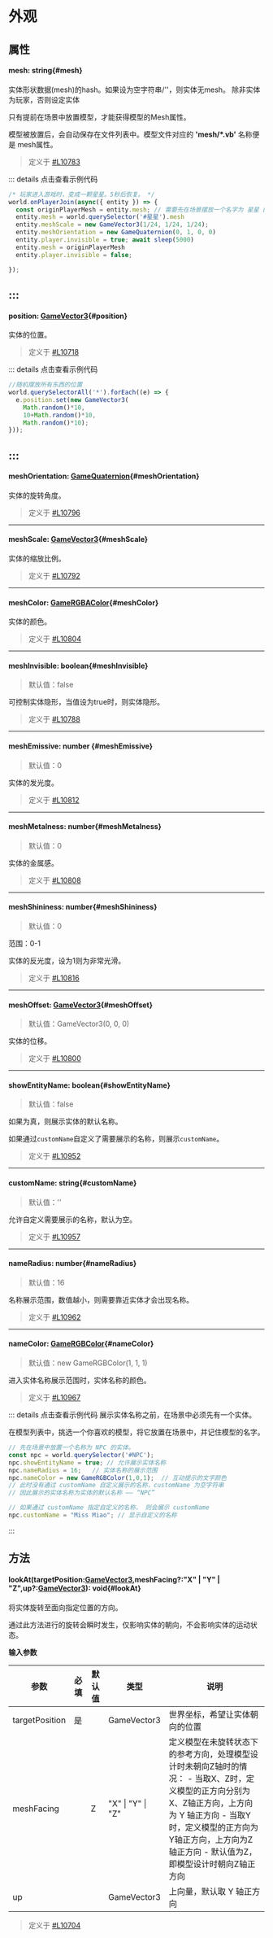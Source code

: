 <script setup>
import '/style.css'
</script>
# 外观
## 属性

#### <font id="API" />mesh<font id="Type">: string</font>{#mesh} 

实体形状数据(mesh)的hash。如果设为空字符串/''，则实体无mesh。 除非实体为玩家，否则设定实体

只有提前在场景中放置模型，才能获得模型的Mesh属性。

模型被放置后，会自动保存在文件列表中。模型文件对应的 **'mesh/*.vb'** 名称便是 mesh属性。

> 定义于 [#L10783](https://github.com/box3lab/arena_dts/blob/main/GameAPI.d.ts#L10783)

::: details 点击查看示例代码
```javascript
/* 玩家进入游戏时，变成一颗星星。5秒后恢复。 */
world.onPlayerJoin(async({ entity }) => {
  const originPlayerMesh = entity.mesh; // 需要先在场景摆放一个名字为 星星 的模型
  entity.mesh = world.querySelector('#星星').mesh
  entity.meshScale = new GameVector3(1/24, 1/24, 1/24);
  entity.meshOrientation = new GameQuaternion(0, 1, 0, 0)
  entity.player.invisible = true; await sleep(5000)
  entity.mesh = originPlayerMesh
  entity.player.invisible = false;

});
```
:::
---


#### <font id="API" />position<font id="Type">: [GameVector3](/GameVector3/)</font>{#position} 

实体的位置。

> 定义于 [#L10718](https://github.com/box3lab/arena_dts/blob/main/GameAPI.d.ts#L10718)

::: details 点击查看示例代码
```javascript
//随机摆放所有东西的位置
world.querySelectorAll('*').forEach((e) => {
  e.position.set(new GameVector3(
    Math.random()*10,
    10+Math.random()*10,
    Math.random()*10);
}));
```
:::
---


#### <font id="API" />meshOrientation<font id="Type">: [GameQuaternion](/GameQuaternion/)</font>{#meshOrientation} 

实体的旋转角度。

> 定义于 [#L10796](https://github.com/box3lab/arena_dts/blob/main/GameAPI.d.ts#L10796)

---


#### <font id="API" />meshScale<font id="Type">: [GameVector3](/GameVector3/)</font>{#meshScale} 

实体的缩放比例。

> 定义于 [#L10792](https://github.com/box3lab/arena_dts/blob/main/GameAPI.d.ts#L10792)

---


#### <font id="API" />meshColor<font id="Type">: [GameRGBAColor](/GameRGBAColor/)</font>{#meshColor} 

实体的颜色。

> 定义于 [#L10804](https://github.com/box3lab/arena_dts/blob/main/GameAPI.d.ts#L10804)

---


#### <font id="API" />meshInvisible<font id="Type">: boolean</font>{#meshInvisible} 
> 默认值：false

可控制实体隐形，当值设为true时，则实体隐形。

> 定义于 [#L10788](https://github.com/box3lab/arena_dts/blob/main/GameAPI.d.ts#L10788)

---


#### <font id="API" />meshEmissive<font id="Type">: number </font>{#meshEmissive} 
> 默认值：0

实体的发光度。

> 定义于 [#L10812](https://github.com/box3lab/arena_dts/blob/main/GameAPI.d.ts#L10812)

---


#### <font id="API" />meshMetalness<font id="Type">: number</font>{#meshMetalness} 
> 默认值：0

实体的金属感。

> 定义于 [#L10808](https://github.com/box3lab/arena_dts/blob/main/GameAPI.d.ts#L10808)

---


#### <font id="API" />meshShininess<font id="Type">: number</font>{#meshShininess} 
> 默认值：0

范围：0-1

实体的反光度，设为1则为非常光滑。

> 定义于 [#L10816](https://github.com/box3lab/arena_dts/blob/main/GameAPI.d.ts#L10816)

---


#### <font id="API" />meshOffset<font id="Type">: [GameVector3](/GameVector3/)</font>{#meshOffset} 
> 默认值：GameVector3(0, 0, 0)

实体的位移。

> 定义于 [#L10800](https://github.com/box3lab/arena_dts/blob/main/GameAPI.d.ts#L10800)

---


#### <font id="API" />showEntityName<font id="Type">: boolean</font>{#showEntityName} 
> 默认值：false

如果为真，则展示实体的默认名称。

如果通过`customName`自定义了需要展示的名称，则展示`customName`。

> 定义于 [#L10952](https://github.com/box3lab/arena_dts/blob/main/GameAPI_2024_9_27.d.ts#L10952)

---


#### <font id="API" />customName<font id="Type">: string</font>{#customName} 
> 默认值：''

允许自定义需要展示的名称，默认为空。

> 定义于 [#L10957](https://github.com/box3lab/arena_dts/blob/main/GameAPI_2024_9_27.d.ts#L10957)

---


#### <font id="API" />nameRadius<font id="Type">: number</font>{#nameRadius} 
> 默认值：16

名称展示范围，数值越小，则需要靠近实体才会出现名称。

> 定义于 [#L10962](https://github.com/box3lab/arena_dts/blob/main/GameAPI_2024_9_27.d.ts#L10962)

---


#### <font id="API" />nameColor<font id="Type">: [GameRGBColor](/GameRGBColor/)</font>{#nameColor} 
> 默认值：new GameRGBColor(1, 1, 1)

进入实体名称展示范围时，实体名称的颜色。

> 定义于 [#L10967](https://github.com/box3lab/arena_dts/blob/main/GameAPI_2024_9_27.d.ts#L10967)

::: details 点击查看示例代码
展示实体名称之前，在场景中必须先有一个实体。

在模型列表中，挑选一个你喜欢的模型，将它放置在场景中，并记住模型的名字。
```javascript
// 先在场景中放置一个名称为 NPC 的实体。
const npc = world.querySelector('#NPC');
npc.showEntityName = true; // 允许展示实体名称
npc.nameRadius = 16;   // 实体名称的展示范围
npc.nameColor = new GameRGBColor(1,0,1);  // 互动提示的文字颜色
// 此时没有通过 customName 自定义展示的名称，customName 为空字符串
// 因此展示的实体名称为实体的默认名称 —— “NPC”

// 如果通过 customName 指定自定义的名称， 则会展示 customName
npc.customName = "Miss Miao"; // 显示自定义的名称
```
:::

## 方法

#### <font id="API" />lookAt(<font id="Type">targetPosition:[GameVector3](/GameVector3/),meshFacing?:"X" | "Y" | "Z",up?:[GameVector3](/GameVector3/)</font>)<font id="Type">: void</font>{#lookAt} 

将实体旋转至面向指定位置的方向。

通过此方法进行的旋转会瞬时发生，仅影响实体的朝向，不会影响实体的运动状态。

**输入参数**

| **参数** | **必填** | **默认值** | **类型** | **说明** |
| --- | --- | --- | --- | --- |
| targetPosition | 是 | | GameVector3 | 世界坐标，希望让实体朝向的位置 |
| meshFacing | | Z | "X" &#124; "Y" &#124; "Z" | 定义模型在未旋转状态下的参考方向，处理模型设计时未朝向Z轴时的情况：  - 当取X、Z时，定义模型的正方向分别为X、Z轴正方向，上方向为 Y 轴正方向  - 当取Y时，定义模型的正方向为Y轴正方向，上方向为Z轴正方向  - 默认值为Z，即模型设计时朝向Z轴正方向|
| up | | | GameVector3 | 上向量，默认取 Y 轴正方向 |


> 定义于 [#L10704](https://github.com/box3lab/arena_dts/blob/main/GameAPI.d.ts#L10704)